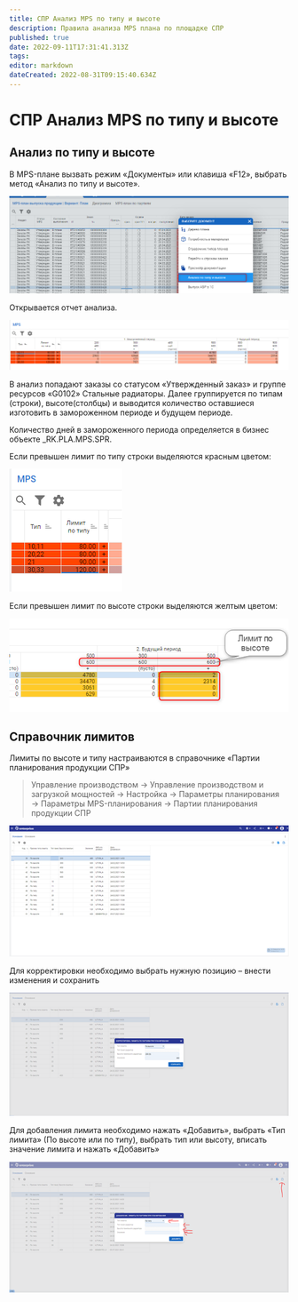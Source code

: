 ```yaml
---
title: СПР Анализ MPS по типу и высоте
description: Правила анализа MPS плана по площадке СПР
published: true
date: 2022-09-11T17:31:41.313Z
tags: 
editor: markdown
dateCreated: 2022-08-31T09:15:40.634Z
---
```


# СПР Анализ MPS по типу и высоте

## Анализ по типу и высоте

В MPS-плане вызвать режим «Документы» или клавиша «F12», выбрать метод «Анализ по типу и высоте».

![](<../../../assets/0 (61).png>)

Открывается отчет анализа.

![](<../../../assets/1 (34).png>)

В анализ попадают заказы со статусом «Утвержденный заказ» и группе ресурсов «G0102» Стальные радиаторы. Далее группируется по типам (строки), высоте(столбцы) и выводится количество оставшиеся изготовить в замороженном периоде и будущем периоде.

Количество дней в замороженного периода определяется в бизнес объекте \_RK.PLA.MPS.SPR.

Если превышен лимит по типу строки выделяются красным цветом:

![](<../../../assets/2 (115).png>)

Если превышен лимит по высоте строки выделяются желтым цветом:

![](<../../../assets/3 (34).png>)

## Справочник лимитов

Лимиты по высоте и типу настраиваются в справочнике «Партии планирования продукции СПР»

>Управление производством → Управление производством и загрузкой мощностей → Настройка → Параметры планирования → Параметры MPS-планирования → Партии планирования продукции СПР

![](<../../../assets/image (556).png>)


Для корректировки необходимо выбрать нужную позицию – внести изменения и сохранить

![](<../../../assets/image (57).png>)

Для добавления лимита необходимо нажать «Добавить», выбрать «Тип лимита» (По высоте или по типу), выбрать тип или высоту, вписать значение лимита и нажать «Добавить»

![](<../../../assets/image (606).png>)
